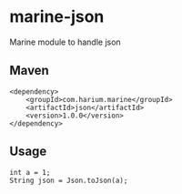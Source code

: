 # marine-json
Marine module to handle json

## Maven
```
<dependency>
    <groupId>com.harium.marine</groupId>
    <artifactId>json</artifactId>
    <version>1.0.0</version>
</dependency>
```

## Usage
```
int a = 1;
String json = Json.toJson(a);
```